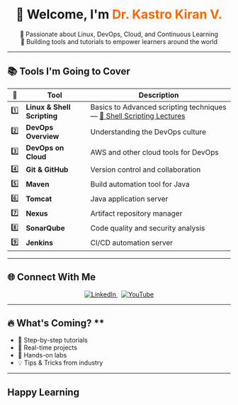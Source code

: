 <h1 align="center">👋 Welcome, I'm <span style="color:#ff6600">Dr. Kastro Kiran V.</span></h1>

<p align="center">
  🚀 Passionate about Linux, DevOps, Cloud, and Continuous Learning<br>
  🔧 Building tools and tutorials to empower learners around the world
</p>

---

## 📚 Tools I'm Going to Cover

| 🔢 | Tool                 | Description                                       |
|----|----------------------|---------------------------------------------------|
| 1️⃣ | **Linux & Shell Scripting** | Basics to Advanced scripting techniques — [🎥 Shell Scripting Lectures](https://www.youtube.com/playlist?list=PLs-PsDpuAuTeT2iRQpNs0sl-sXFD10I1C) |
| 2️⃣ | **DevOps Overview**         | Understanding the DevOps culture         |
| 3️⃣ | **DevOps on Cloud**         | AWS and other cloud tools for DevOps     |
| 4️⃣ | **Git & GitHub**            | Version control and collaboration         |
| 5️⃣ | **Maven**                   | Build automation tool for Java            |
| 6️⃣ | **Tomcat**                  | Java application server                    |
| 7️⃣ | **Nexus**                   | Artifact repository manager                |
| 8️⃣ | **SonarQube**               | Code quality and security analysis        |
| 9️⃣ | **Jenkins**                 | CI/CD automation server                    |

---

## 🌐 Connect With Me

<p align="center">
  <a href="https://www.linkedin.com/in/kastro-kiran/" target="_blank">
    <img src="https://img.shields.io/badge/LinkedIn-Dr.Kastro%20Kiran%20V.-0077B5?style=for-the-badge&logo=linkedin&logoColor=white" alt="LinkedIn">
  </a>
  &nbsp;
  <a href="https://www.youtube.com/@LearnWithKASTRO" target="_blank">
    <img src="https://img.shields.io/badge/YouTube-LearnWithKASTRO-FF0000?style=for-the-badge&logo=youtube&logoColor=white" alt="YouTube">
  </a>
</p>

---

## 🔥 What's Coming? **

- 📝 Step-by-step tutorials  
- 🎯 Real-time projects  
- 🧪 Hands-on labs  
- 💡 Tips & Tricks from industry  

---

## Happy Learning
